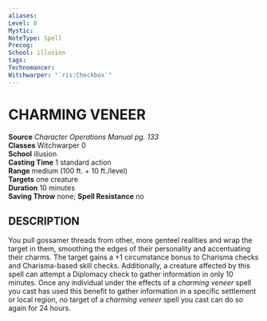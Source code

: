 ```yaml
---
aliases: 
Level: 0
Mystic: 
NoteType: Spell
Precog: 
School: illusion
tags: 
Technomancer: 
Witchwarper: "`ris:Checkbox`"
---
```

# CHARMING VENEER

**Source** _Character Operations Manual pg. 133_  
**Classes** Witchwarper 0  
**School** illusion  
**Casting Time** 1 standard action  
**Range** medium (100 ft. + 10 ft./level)  
**Targets** one creature  
**Duration** 10 minutes  
**Saving Throw** none; **Spell Resistance** no

## DESCRIPTION

You pull gossamer threads from other, more genteel realities and wrap the target in them, smoothing the edges of their personality and accentuating their charms. The target gains a +1 circumstance bonus to Charisma checks and Charisma-based skill checks. Additionally, a creature affected by this spell can attempt a Diplomacy check to gather information in only 10 minutes. Once any individual under the effects of a _charming veneer_ spell you cast has used this benefit to gather information in a specific settlement or local region, no target of a _charming veneer_ spell you cast can do so again for 24 hours.
